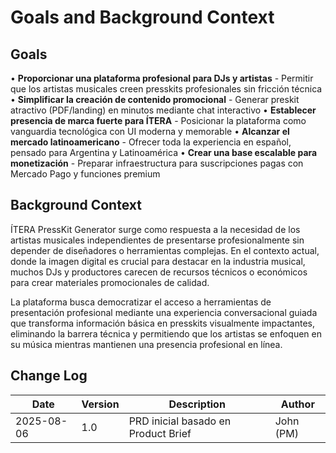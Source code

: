 # Goals and Background Context

## Goals

• **Proporcionar una plataforma profesional para DJs y artistas** - Permitir que los artistas musicales creen presskits profesionales sin fricción técnica
• **Simplificar la creación de contenido promocional** - Generar preskit atractivo (PDF/landing) en minutos mediante chat interactivo
• **Establecer presencia de marca fuerte para ÍTERA** - Posicionar la plataforma como vanguardia tecnológica con UI moderna y memorable
• **Alcanzar el mercado latinoamericano** - Ofrecer toda la experiencia en español, pensado para Argentina y Latinoamérica
• **Crear una base escalable para monetización** - Preparar infraestructura para suscripciones pagas con Mercado Pago y funciones premium

## Background Context

ÍTERA PressKit Generator surge como respuesta a la necesidad de los artistas musicales independientes de presentarse profesionalmente sin depender de diseñadores o herramientas complejas. En el contexto actual, donde la imagen digital es crucial para destacar en la industria musical, muchos DJs y productores carecen de recursos técnicos o económicos para crear materiales promocionales de calidad.

La plataforma busca democratizar el acceso a herramientas de presentación profesional mediante una experiencia conversacional guiada que transforma información básica en presskits visualmente impactantes, eliminando la barrera técnica y permitiendo que los artistas se enfoquen en su música mientras mantienen una presencia profesional en línea.

## Change Log

| Date | Version | Description | Author |
|------|---------|-------------|--------|
| 2025-08-06 | 1.0 | PRD inicial basado en Product Brief | John (PM) |
